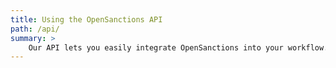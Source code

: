 ```yaml
---
title: Using the OpenSanctions API
path: /api/
summary: >
    Our API lets you easily integrate OpenSanctions into your workflow. You can search the database and conduct batch screening to identify people or companies that are included on a sanctions list or linked to politically exposed persons (PEPs).
---
```

